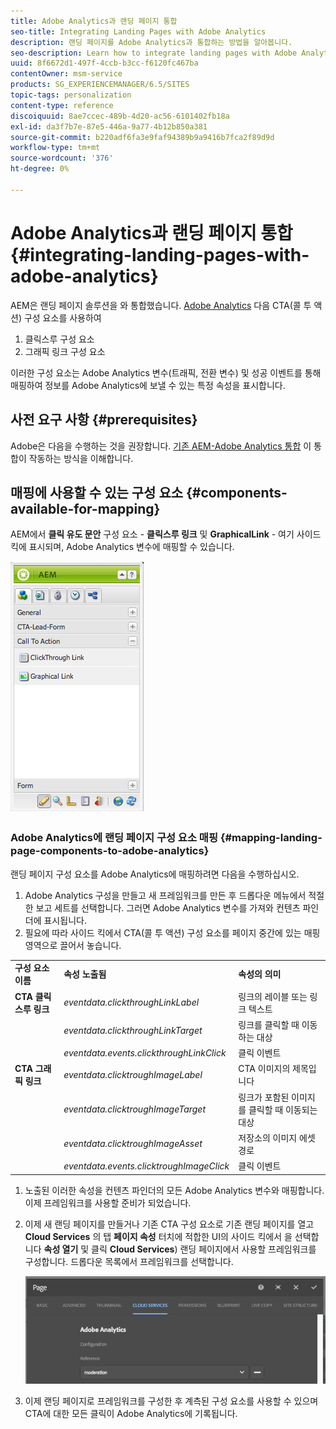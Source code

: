 ```yaml
---
title: Adobe Analytics과 랜딩 페이지 통합
seo-title: Integrating Landing Pages with Adobe Analytics
description: 랜딩 페이지를 Adobe Analytics과 통합하는 방법을 알아봅니다.
seo-description: Learn how to integrate landing pages with Adobe Analytics.
uuid: 8f6672d1-497f-4ccb-b3cc-f6120fc467ba
contentOwner: msm-service
products: SG_EXPERIENCEMANAGER/6.5/SITES
topic-tags: personalization
content-type: reference
discoiquuid: 8ae7ccec-489b-4d20-ac56-6101402fb18a
exl-id: da3f7b7e-87e5-446a-9a77-4b12b850a381
source-git-commit: b220adf6fa3e9faf94389b9a9416b7fca2f89d9d
workflow-type: tm+mt
source-wordcount: '376'
ht-degree: 0%

---
```


# Adobe Analytics과 랜딩 페이지 통합{#integrating-landing-pages-with-adobe-analytics}

AEM은 랜딩 페이지 솔루션을 와 통합했습니다. [Adobe Analytics](https://www.omniture.com/en/products/analytics/sitecatalyst) 다음 CTA(콜 투 액션) 구성 요소를 사용하여

1. 클릭스루 구성 요소
1. 그래픽 링크 구성 요소

이러한 구성 요소는 Adobe Analytics 변수(트래픽, 전환 변수) 및 성공 이벤트를 통해 매핑하여 정보를 Adobe Analytics에 보낼 수 있는 특정 속성을 표시합니다.

## 사전 요구 사항 {#prerequisites}

Adobe은 다음을 수행하는 것을 권장합니다. [기존 AEM-Adobe Analytics 통합](/help/sites-administering/adobeanalytics.md) 이 통합이 작동하는 방식을 이해합니다.

## 매핑에 사용할 수 있는 구성 요소 {#components-available-for-mapping}

AEM에서 **클릭 유도 문안** 구성 요소 - **클릭스루 링크** 및 **GraphicalLink** - 여기 사이드 킥에 표시되며, Adobe Analytics 변수에 매핑할 수 있습니다.

![chlimage_1-21](assets/chlimage_1-21a.jpeg)

### Adobe Analytics에 랜딩 페이지 구성 요소 매핑 {#mapping-landing-page-components-to-adobe-analytics}

랜딩 페이지 구성 요소를 Adobe Analytics에 매핑하려면 다음을 수행하십시오.

1. Adobe Analytics 구성을 만들고 새 프레임워크를 만든 후 드롭다운 메뉴에서 적절한 보고 세트를 선택합니다. 그러면 Adobe Analytics 변수를 가져와 컨텐츠 파인더에 표시됩니다.
1. 필요에 따라 사이드 킥에서 CTA(콜 투 액션) 구성 요소를 페이지 중간에 있는 매핑 영역으로 끌어서 놓습니다.

<table>
 <tbody>
  <tr>
   <td><strong>구성 요소 이름</strong></td>
   <td><strong>속성 노출됨</strong></td>
   <td><strong>속성의 의미</strong></td>
  </tr>
  <tr>
   <td><strong>CTA 클릭스루 링크</strong></td>
   <td><i>eventdata.clickthroughLinkLabel</i> <br /> </td>
   <td>링크의 레이블 또는 링크 텍스트 </td>
  </tr>
  <tr>
   <td><br type="_moz" /> </td>
   <td><i>eventdata.clickthroughLinkTarget</i> <br /> </td>
   <td>링크를 클릭할 때 이동하는 대상 </td>
  </tr>
  <tr>
   <td><br type="_moz" /> </td>
   <td><i>eventdata.events.clickthroughLinkClick</i> <br /> </td>
   <td>클릭 이벤트 </td>
  </tr>
  <tr>
   <td><strong>CTA 그래픽 링크</strong></td>
   <td><i>eventdata.clicktroughImageLabel</i> <br /> </td>
   <td>CTA 이미지의 제목입니다 </td>
  </tr>
  <tr>
   <td><br type="_moz" /> </td>
   <td><i>eventdata.clicktroughImageTarget</i> <br /> </td>
   <td>링크가 포함된 이미지를 클릭할 때 이동되는 대상</td>
  </tr>
  <tr>
   <td><br type="_moz" /> </td>
   <td><i>eventdata.clicktroughImageAsset</i> <br /> </td>
   <td>저장소의 이미지 에셋 경로 </td>
  </tr>
  <tr>
   <td><br type="_moz" /> </td>
   <td><i>eventdata.events.clicktroughImageClick</i> <br /> </td>
   <td>클릭 이벤트</td>
  </tr>
 </tbody>
</table>

1. 노출된 이러한 속성을 컨텐츠 파인더의 모든 Adobe Analytics 변수와 매핑합니다. 이제 프레임워크를 사용할 준비가 되었습니다.
1. 이제 새 랜딩 페이지를 만들거나 기존 CTA 구성 요소로 기존 랜딩 페이지를 열고 **Cloud Services** 의 탭 **페이지 속성** 터치에 적합한 UI의 사이드 킥에서 을 선택합니다 **속성 열기** 및 클릭 **Cloud Services**) 랜딩 페이지에서 사용할 프레임워크를 구성합니다. 드롭다운 목록에서 프레임워크를 선택합니다.

   ![chlimage_1-25](assets/chlimage_1-25a.png)

1. 이제 랜딩 페이지로 프레임워크를 구성한 후 계측된 구성 요소를 사용할 수 있으며 CTA에 대한 모든 클릭이 Adobe Analytics에 기록됩니다.
